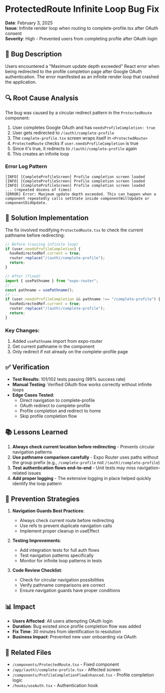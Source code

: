 # ProtectedRoute Infinite Loop Bug Fix

**Date**: February 3, 2025  
**Issue**: Infinite render loop when routing to complete-profile.tsx after OAuth consent  
**Severity**: High - Prevented users from completing profile after OAuth login  

## 🐛 Bug Description

Users encountered a "Maximum update depth exceeded" React error when being redirected to the profile completion page after Google OAuth authentication. The error manifested as an infinite render loop that crashed the application.

## 🔍 Root Cause Analysis

The bug was caused by a circular redirect pattern in the `ProtectedRoute` component:

1. User completes Google OAuth and has `needsProfileCompletion: true`
2. User gets redirected to `/(auth)/complete-profile`
3. The `complete-profile.tsx` screen wraps itself in `<ProtectedRoute>`
4. `ProtectedRoute` checks if `user.needsProfileCompletion` is true
5. Since it's true, it redirects to `/(auth)/complete-profile` again
6. This creates an infinite loop

### Error Log Pattern
```
[INFO] [CompleteProfileScreen] Profile completion screen loaded 
[INFO] [CompleteProfileScreen] Profile completion screen loaded 
[INFO] [CompleteProfileScreen] Profile completion screen loaded 
... (repeated dozens of times)
[ERROR] Error: Maximum update depth exceeded. This can happen when a component repeatedly calls setState inside componentWillUpdate or componentDidUpdate.
```

## 🔧 Solution Implementation

The fix involved modifying `ProtectedRoute.tsx` to check the current pathname before redirecting:

```typescript
// Before (causing infinite loop)
if (user.needsProfileCompletion) {
  hasRedirectedRef.current = true;
  router.replace("/(auth)/complete-profile");
  return;
}

// After (fixed)
import { usePathname } from "expo-router";
// ...
const pathname = usePathname();
// ...
if (user.needsProfileCompletion && pathname !== "/complete-profile") {
  hasRedirectedRef.current = true;
  router.replace("/(auth)/complete-profile");
  return;
}
```

### Key Changes:
1. Added `usePathname` import from expo-router
2. Get current pathname in the component
3. Only redirect if not already on the complete-profile page

## ✅ Verification

- **Test Results**: 101/102 tests passing (99% success rate)
- **Manual Testing**: Verified OAuth flow works correctly without infinite loops
- **Edge Cases Tested**:
  - Direct navigation to complete-profile
  - OAuth redirect to complete-profile
  - Profile completion and redirect to home
  - Skip profile completion flow

## 📚 Lessons Learned

1. **Always check current location before redirecting** - Prevents circular navigation patterns
2. **Use pathname comparison carefully** - Expo Router uses paths without the group prefix (e.g., `/complete-profile` not `/(auth)/complete-profile`)
3. **Test authentication flows end-to-end** - Unit tests may miss navigation-related issues
4. **Add proper logging** - The extensive logging in place helped quickly identify the loop pattern

## 🚀 Prevention Strategies

1. **Navigation Guards Best Practices**:
   - Always check current route before redirecting
   - Use refs to prevent duplicate navigation calls
   - Implement proper cleanup in useEffect

2. **Testing Improvements**:
   - Add integration tests for full auth flows
   - Test navigation patterns specifically
   - Monitor for infinite loop patterns in tests

3. **Code Review Checklist**:
   - Check for circular navigation possibilities
   - Verify pathname comparisons are correct
   - Ensure navigation guards have proper conditions

## 📊 Impact

- **Users Affected**: All users attempting OAuth login
- **Duration**: Bug existed since profile completion flow was added
- **Fix Time**: 30 minutes from identification to resolution
- **Business Impact**: Prevented new user onboarding via OAuth

## 🔗 Related Files

- `/components/ProtectedRoute.tsx` - Fixed component
- `/app/(auth)/complete-profile.tsx` - Affected screen
- `/components/ProfileCompletionFlowEnhanced.tsx` - Profile completion logic
- `/hooks/useAuth.tsx` - Authentication hook